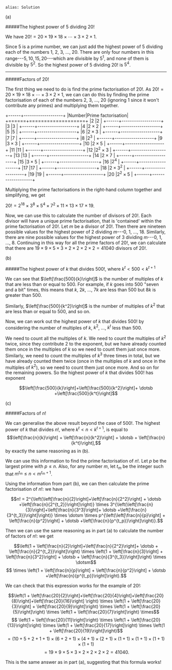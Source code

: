 ````
alias: Solution
````

(a) 

#####The highest power of $5$ dividing $20!$ 

We have $20! = 20 \times 19 \times 18 \times \dotsm \times 3 \times 2 \times 1$.  

Since $5$ is a prime number, we can just add the highest power of $5$ dividing each of the numbers $1$, $2$, $3$, ..., $20$. There are only four numbers in this range---$5,10,15,20$---which are divisible by $5^1$, and none of them is divisible by $5^2$. So the highest power of $5$ dividing $20!$ is $5^4$.  

* * *

#####Factors of $20!$  

The first thing we need to do is find the prime factorisation of $20!$. As $20!=20 \times 19 \times 18 \times \dotsm \times 3 \times 2 \times 1$, we can can do this by finding the prime factorisation of each of the numbers $2$, $3$, ..., $20$ (ignoring $1$ since it won't contribute any primes) and multiplying them together.  

+------+-------------------+
|Number|Prime factorisation|
+======+===================+
|$2$   |$2$                |
+------+-------------------+
|$3$   |$3$                |
+------+-------------------+
|$4$   |$2 \times 2$       |
+------+-------------------+
|$5$   |$5$                |
+------+-------------------+
|$6$   |$2 \times 3$       |
+------+-------------------+
|$7$   |$7$                |
+------+-------------------+
|$8$   |$2^3$              |
+------+-------------------+
|$9$   |$3 \times 3$       |
+------+-------------------+
|$10$  |$2 \times 5$       |
+------+-------------------+
|$11$  |$11$               |
+------+-------------------+
|$12$  |$2^2 \times 3$     |
+------+-------------------+
|$13$  |$13$               |
+------+-------------------+
|$14$  |$2 \times 7$       |
+------+-------------------+
|$15$  |$3 \times 5$       |
+------+-------------------+
|$16$  |$2^4$              |
+------+-------------------+
|$17$  |$17$               |
+------+-------------------+
|$18$  |$2 \times 3^2$     |
+------+-------------------+
|$19$  |$19$               |
+------+-------------------+
|$20$  |$2^2 \times 5$     |
+------+-------------------+


Multiplying the prime factorisations in the right-hand column together and simplifying, we get  

$20!=2^{18} \times 3^8 \times 5^4 \times 7^2 \times 11 \times 13 \times 17 \times 19$.  

Now, we can use this to calculate the number of divisors of $20!$. Each divisor will have a unique prime factorisation, that is 'contained' within the prime factorisation of $20!$. Let $m$ be a divisor of $20!$. Then there are nineteen possible values for the highest power of $2$ dividing $m$---$0$, $1$, ..., $18$. Similarly, there are nine possible values for the highest power of $3$ dividing $m$---$0$, $1$, ..., $8$. Continuing in this way for all the prime factors of $20!$, we can calculate that there are $19 \times 9 \times 5 \times 3 \times 2 \times 2 \times 2 \times 2 = 41040$ divisors of $20!$.  

(b)

#####The highest power of $k$ that divides $500!$, where $k^t<500<k^{t+1}$

We can see that $\left[\frac{500}{k}\right]$ is the number of multiples of $k$ that are less than or equal to $500$. For example, if $k$ goes into $500$ "seven and a bit" times, this means that $k$, $2k$, ..., $7k$ are less than $500$ but $8k$ is greater than $500$.  

Similarly, $\left[\frac{500}{k^2}\right]$ is the number of multiples of $k^2$ that are less than or equal to $500$, and so on.  

Now, we can work out the highest power of $k$ that divides $500!$ by considering the number of multiples of $k$, $k^2$, ..., $k^t$ less than $500$.

We need to count all the multiples of $k$.  We need to count the multiples of $k^2$ twice, since they contribute $2$ to the exponent, but we have already counted them once in the multiples of $k$ so we need to count them just once more.  Similarly, we need to count the multiples of $k^3$ three times in total, but we have already counted them twice (once in the multiples of $k$ and once in the multiples of $k^2$), so we need to count them just once more.  And so on for the remaining powers.  So the highest power of $k$ that divides $500!$ has exponent

$$\left[\frac{500}{k}\right]+\left[\frac{500}{k^2}\right]+ \dotsb +\left[\frac{500}{k^t}\right]$$


(c)

#####Factors of $n!$  

We can generalise the above result beyond the case of $500!$.  The highest power of $k$ that divides $n!$, where $k^t < n < k^{t+1}$, is equal to $$\left[\frac{n}{k}\right] + \left[\frac{n}{k^2}\right] + \dotsb + \left[\frac{n}{k^t}\right],$$ by exactly the same reasoning as in (b).  

We can use this information to find the prime factorisation of $n!$. Let $p$ be the largest prime with $p\leq n$. Also, for any number $m$, let $t_m$ be the integer such that $m^{t_m} \leq n< m^{t_m+1}$.  

Using the information from part (b), we can then calculate the prime factorisation of $n!$: we have  

$$n! = 2^{\left(\left[\frac{n}{2}\right]+\left[\frac{n}{2^2}\right] + \dotsb +\left[\frac{n}{2^{t_2}}\right]\right)} \times 3^{\left(\left[\frac{n}{3}\right]+\left[\frac{n}{3^3}\right]+ \dotsb +\left[\frac{n}{3^{t_3}}\right]\right)} \times \dotsm \times p^{\left(\left[\frac{n}{p}\right] + \left[\frac{n}{p^2}\right] + \dotsb +\left[\frac{n}{p^{t_p}}\right]\right)}.$$  

Then we can use the same reasoning as in part (a) to calculate the number of factors of $n!$: we get

$$\left(1 + \left[\frac{n}{2}\right]+\left[\frac{n}{2^2}\right]+ \dotsb + \left[\frac{n}{2^{t_2}}\right]\right) \times \left(1 + \left[\frac{n}{3}\right] + \left[\frac{n}{3^2}\right] + \dotsb + \left[\frac{n}{3^{t_3}}\right]\right) \times \dotsm$$
$$ \times \left(1 + \left[\frac{n}{p}\right] + \left[\frac{n}{p^2}\right] + \dotsb +\left[\frac{n}{p^{t_p}}\right]\right).$$  

We can check that this expression works for the example of $20!$:

$$\left(1 + \left[\frac{20}{2}\right]+\left[\frac{20}{4}\right]+\left[\frac{20}{8}\right]+\left[\frac{20}{16}\right] \right) \times \left(1 + \left[\frac{20}{3}\right] + \left[\frac{20}{9}\right]\right) \times \left(1 + \left[\frac{20}{5}\right]\right) \times \left(1 + \left[\frac{20}{7}\right]\right) \times$$
$$ \left(1 + \left[\frac{20}{11}\right]\right) \times \left(1 + \left[\frac{20}{13}\right]\right) \times \left(1 + \left[\frac{20}{17}\right]\right) \times \left(1 + \left[\frac{20}{19}\right]\right)$$ 
$$= (10+5+2+1+1) \times (6+2+1) \times (4+1) \times (2+1) \times (1+1) \times (1+1) \times (1+1) \times (1+1)$$
$$=19 \times 9 \times 5 \times 3 \times 2 \times 2 \times 2 \times 2 = 41040.$$

This is the same answer as in part (a), suggesting that this formula works!
